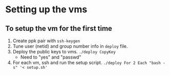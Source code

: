 # Setting up the vms

## To setup the vm for the first time

1. Create ppk pair with `ssh-keygen`
2. Tune user (netid) and group number info in `deploy` file.
3. Deploy the public keys to vms. `./deploy CopyKey`
   - Need to "yes" and "passwd"
4. For each vm, ssh and run the setup script. `./deploy For 2 Each "bash -s" '< setup.sh'`
